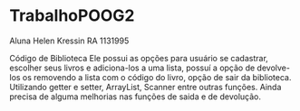 # TrabalhoPOOG2
Aluna Helen Kressin RA 1131995 

Código de Biblioteca
Ele possui as opções para usuário se cadastrar, escolher seus livros e adiciona-los a uma lista, possuí a opção de devolve-los os removendo a lista com o código do livro, opção de sair da biblioteca. Utilizando getter e setter, ArrayList, Scanner entre outras funções.
Ainda precisa de alguma melhorias nas funções de saida e de devolução.
